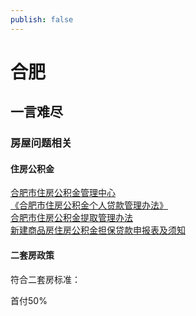```yaml
---
publish: false
---
```


# 合肥

## 一言难尽

### 房屋问题相关

#### 住房公积金

[合肥市住房公积金管理中心](http://hfgjj.hefei.gov.cn/)  
[《合肥市住房公积金个人贷款管理办法》](http://hfgjj.hefei.gov.cn/11885/11886/201905/t20190528_2798978.html)  
[合肥市住房公积金提取管理办法](http://hfgjj.hefei.gov.cn/11885/11886/201906/t20190603_2804755.html)  
[新建商品房住房公积金担保贷款申报表及须知](http://hfgjj.hefei.gov.cn/11888/11889/11893/201905/t20190528_2798983.html)   

#### 二套房政策

符合二套房标准：

首付50%
